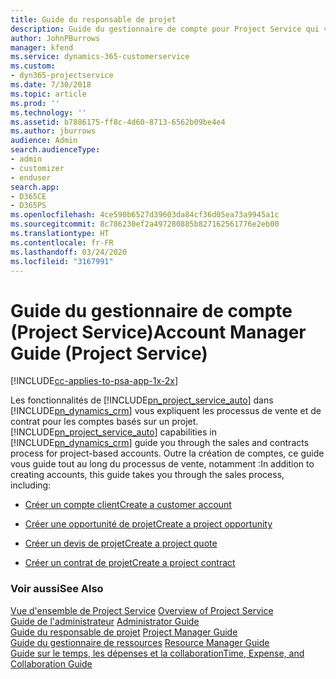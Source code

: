 ```yaml
---
title: Guide du responsable de projet
description: Guide du gestionnaire de compte pour Project Service qui vous explique les processus de vente et de contrat pour les comptes basés sur un projet
author: JohnPBurrows
manager: kfend
ms.service: dynamics-365-customerservice
ms.custom:
- dyn365-projectservice
ms.date: 7/30/2018
ms.topic: article
ms.prod: ''
ms.technology: ''
ms.assetid: b7886175-ff8c-4d60-8713-6562b09be4e4
ms.author: jburrows
audience: Admin
search.audienceType:
- admin
- customizer
- enduser
search.app:
- D365CE
- D365PS
ms.openlocfilehash: 4ce590b6527d39603da84cf36d05ea73a9945a1c
ms.sourcegitcommit: 8c786230ef2a497280885b827162561776e2eb00
ms.translationtype: HT
ms.contentlocale: fr-FR
ms.lasthandoff: 03/24/2020
ms.locfileid: "3167991"
---
```

# <a name="account-manager-guide-project-service"></a><span data-ttu-id="c38e1-103">Guide du gestionnaire de compte (Project Service)</span><span class="sxs-lookup"><span data-stu-id="c38e1-103">Account Manager Guide (Project Service)</span></span>

[!INCLUDE[cc-applies-to-psa-app-1x-2x](../includes/cc-applies-to-psa-app-1x-2x.md)]

<span data-ttu-id="c38e1-104">Les fonctionnalités de [!INCLUDE[pn_project_service_auto](../includes/pn-project-service-auto.md)] dans [!INCLUDE[pn_dynamics_crm](../includes/pn-dynamics-crm.md)] vous expliquent les processus de vente et de contrat pour les comptes basés sur un projet.</span><span class="sxs-lookup"><span data-stu-id="c38e1-104">[!INCLUDE[pn_project_service_auto](../includes/pn-project-service-auto.md)] capabilities in [!INCLUDE[pn_dynamics_crm](../includes/pn-dynamics-crm.md)] guide you through the sales and contracts process for project-based accounts.</span></span> <span data-ttu-id="c38e1-105">Outre la création de comptes, ce guide vous guide tout au long du processus de vente, notamment :</span><span class="sxs-lookup"><span data-stu-id="c38e1-105">In addition to creating accounts, this guide takes you through the sales process, including:</span></span>  
  
-   [<span data-ttu-id="c38e1-106">Créer un compte client</span><span class="sxs-lookup"><span data-stu-id="c38e1-106">Create a customer account</span></span>](../project-service/create-customer-account.md)  
  
-   [<span data-ttu-id="c38e1-107">Créer une opportunité de projet</span><span class="sxs-lookup"><span data-stu-id="c38e1-107">Create a project opportunity</span></span>](../project-service/create-project-opportunity.md)  
  
-   [<span data-ttu-id="c38e1-108">Créer un devis de projet</span><span class="sxs-lookup"><span data-stu-id="c38e1-108">Create a project quote</span></span>](../project-service/create-project-quote.md)  
  
-   [<span data-ttu-id="c38e1-109">Créer un contrat de projet</span><span class="sxs-lookup"><span data-stu-id="c38e1-109">Create a project contract</span></span>](../project-service/create-project-contract.md)  
  
  
### <a name="see-also"></a><span data-ttu-id="c38e1-110">Voir aussi</span><span class="sxs-lookup"><span data-stu-id="c38e1-110">See Also</span></span>  
 <span data-ttu-id="c38e1-111">[Vue d'ensemble de Project Service](../project-service/overview.md) </span><span class="sxs-lookup"><span data-stu-id="c38e1-111">[Overview of Project Service](../project-service/overview.md) </span></span>  
 <span data-ttu-id="c38e1-112">[Guide de l'administrateur](../project-service/admin-guide.md) </span><span class="sxs-lookup"><span data-stu-id="c38e1-112">[Administrator Guide](../project-service/admin-guide.md) </span></span>  
 <span data-ttu-id="c38e1-113">[Guide du responsable de projet](../project-service/project-manager-guide.md) </span><span class="sxs-lookup"><span data-stu-id="c38e1-113">[Project Manager Guide](../project-service/project-manager-guide.md) </span></span>  
 <span data-ttu-id="c38e1-114">[Guide du gestionnaire de ressources](../project-service/resource-manager-guide.md) </span><span class="sxs-lookup"><span data-stu-id="c38e1-114">[Resource Manager Guide](../project-service/resource-manager-guide.md) </span></span>  
 [<span data-ttu-id="c38e1-115">Guide sur le temps, les dépenses et la collaboration</span><span class="sxs-lookup"><span data-stu-id="c38e1-115">Time, Expense, and Collaboration Guide</span></span>](../project-service/time-expense-collaboration-guide.md)
